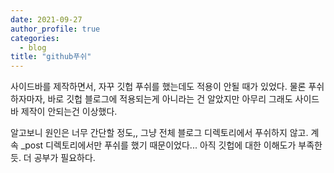 ```yaml
---
date: 2021-09-27
author_profile: true
categories:
  - blog
title: "github푸쉬"
---
```

사이드바를 제작하면서, 자꾸 깃헙 푸쉬를 했는데도 적용이 안될 때가 있었다.
물론 푸쉬하자마자, 바로 깃헙 블로그에 적용되는게 아니라는 건 알았지만 아무리 그래도 사이드바 제작이 안되는건 이상했다.

알고보니 원인은 너무 간단할 정도,, 그냥 전체 블로그 디렉토리에서 푸쉬하지 않고. 계속 \_post 디렉토리에서만 푸쉬를 했기 때문이었다... 
아직 깃헙에 대한 이해도가 부족한듯. 더 공부가 필요하다.

